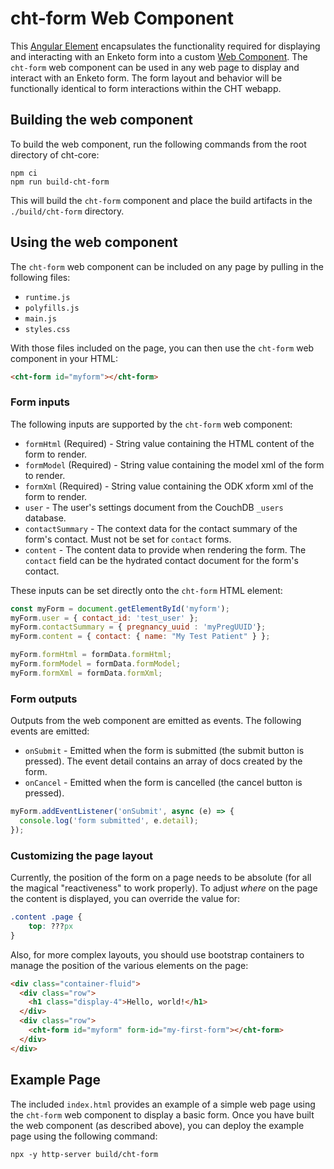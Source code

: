 # cht-form Web Component

This [Angular Element](https://angular.io/guide/elements) encapsulates the functionality required for displaying and interacting with an Enketo form into a custom [Web Component](https://developer.mozilla.org/en-US/docs/Web/Web_Components). The `cht-form` web component can be used in any web page to display and interact with an Enketo form. The form layout and behavior will be functionally identical to form interactions within the CHT webapp.

## Building the web component

To build the web component, run the following commands from the root directory of cht-core:

```shell
npm ci
npm run build-cht-form
```

This will build the `cht-form` component and place the build artifacts in the `./build/cht-form` directory.

## Using the web component

The `cht-form` web component can be included on any page by pulling in the following files:

- `runtime.js`
- `polyfills.js`
- `main.js`
- `styles.css`

With those files included on the page, you can then use the `cht-form` web component in your HTML:

```html
<cht-form id="myform"></cht-form>
```

### Form inputs

The following inputs are supported by the `cht-form` web component:

- `formHtml` (Required) - String value containing the HTML content of the form to render.
- `formModel` (Required) - String value containing the model xml of the form to render.
- `formXml` (Required) - String value containing the ODK xform xml of the form to render.
- `user` - The user's settings document from the CouchDB `_users` database.
- `contactSummary` - The context data for the contact summary of the form's contact. Must not be set for `contact` forms.
- `content` - The content data to provide when rendering the form. The `contact` field can be the hydrated contact document for the form's contact.

These inputs can be set directly onto the `cht-form` HTML element:

```js
const myForm = document.getElementById('myform');
myForm.user = { contact_id: 'test_user' };
myForm.contactSummary = { pregnancy_uuid : 'myPregUUID'};
myForm.content = { contact: { name: "My Test Patient" } };

myForm.formHtml = formData.formHtml;
myForm.formModel = formData.formModel;
myForm.formXml = formData.formXml;
```

### Form outputs

Outputs from the web component are emitted as events.  The following events are emitted:

- `onSubmit` - Emitted when the form is submitted (the submit button is pressed).  The event detail contains an array of docs created by the form.
- `onCancel` - Emitted when the form is cancelled (the cancel button is pressed).

```js
myForm.addEventListener('onSubmit', async (e) => {
  console.log('form submitted', e.detail);
});
```

### Customizing the page layout

Currently, the position of the form on a page needs to be absolute (for all the magical "reactiveness" to work properly).   To adjust _where_ on the page the content is displayed, you can override the value for:

```css
.content .page {
    top: ???px
}
```

Also, for more complex layouts, you should use bootstrap containers to manage the position of the various elements on the page:

```html
<div class="container-fluid">
  <div class="row">
    <h1 class="display-4">Hello, world!</h1>
  </div>
  <div class="row">
    <cht-form id="myform" form-id="my-first-form"></cht-form>
  </div>
</div>
```
## Example Page

The included `index.html` provides an example of a simple web page using the `cht-form` web component to display a basic form. Once you have built the web component (as described above), you can deploy the example page using the following command:

```shell
npx -y http-server build/cht-form
```
